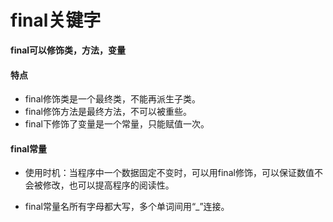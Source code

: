 # final关键字

**final可以修饰类，方法，变量**

#### 特点

+ final修饰类是一个最终类，不能再派生子类。
+ final修饰方法是最终方法，不可以被重些。
+ final下修饰了变量是一个常量，只能赋值一次。

####  final常量

+ 使用时机：当程序中一个数据固定不变时，可以用final修饰，可以保证数值不会被修改，也可以提高程序的阅读性。

+ final常量名所有字母都大写，多个单词间用“_”连接。

  